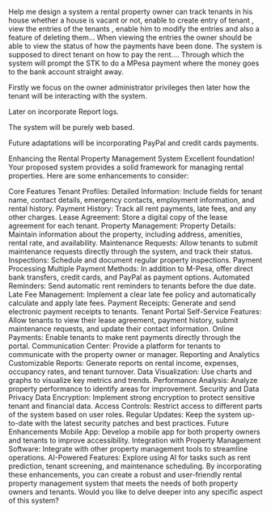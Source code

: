 Help me design a system a rental property owner can track tenants in his house whether a house is vacant or not, enable to create entry of tenant , view the entries of the tenants , enable him to modify the entries and also a feature of deleting them... When viewing the entries the owner should be able to view the status of how the payments have been done.
The system is supposed to direct tenant on how to pay the rent.... Through which the system will prompt the STK to do a MPesa payment where the money goes to the bank account straight away.

Firstly we focus on the owner administrator privileges then later how the tenant will be interacting with the system.

Later on incorporate Report logs.

The system will be purely web based.

Future adaptations will be incorporating PayPal and credit cards payments.

Enhancing the Rental Property Management System
Excellent foundation! Your proposed system provides a solid framework for managing rental properties. Here are some enhancements to consider:

Core Features
Tenant Profiles:
Detailed Information: Include fields for tenant name, contact details, emergency contacts, employment information, and rental history.
Payment History: Track all rent payments, late fees, and any other charges.
Lease Agreement: Store a digital copy of the lease agreement for each tenant.
Property Management:
Property Details: Maintain information about the property, including address, amenities, rental rate, and availability.
Maintenance Requests: Allow tenants to submit maintenance requests directly through the system, and track their status.
Inspections: Schedule and document regular property inspections.
Payment Processing
Multiple Payment Methods: In addition to M-Pesa, offer direct bank transfers, credit cards, and PayPal as payment options.
Automated Reminders: Send automatic rent reminders to tenants before the due date.
Late Fee Management: Implement a clear late fee policy and automatically calculate and apply late fees.
Payment Receipts: Generate and send electronic payment receipts to tenants.
Tenant Portal
Self-Service Features: Allow tenants to view their lease agreement, payment history, submit maintenance requests, and update their contact information.
Online Payments: Enable tenants to make rent payments directly through the portal.
Communication Center: Provide a platform for tenants to communicate with the property owner or manager.
Reporting and Analytics
Customizable Reports: Generate reports on rental income, expenses, occupancy rates, and tenant turnover.
Data Visualization: Use charts and graphs to visualize key metrics and trends.
Performance Analysis: Analyze property performance to identify areas for improvement.
Security and Data Privacy
Data Encryption: Implement strong encryption to protect sensitive tenant and financial data.
Access Controls: Restrict access to different parts of the system based on user roles.
Regular Updates: Keep the system up-to-date with the latest security patches and best practices.
Future Enhancements
Mobile App: Develop a mobile app for both property owners and tenants to improve accessibility.
Integration with Property Management Software: Integrate with other property management tools to streamline operations.
AI-Powered Features: Explore using AI for tasks such as rent prediction, tenant screening, and maintenance scheduling.
By incorporating these enhancements, you can create a robust and user-friendly rental property management system that meets the needs of both property owners and tenants. Would you like to delve deeper into any specific aspect of this system?